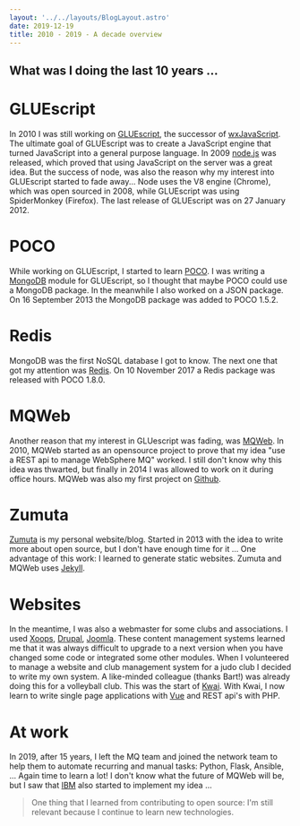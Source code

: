 ```yaml
---
layout: '../../layouts/BlogLayout.astro'
date: 2019-12-19
title: 2010 - 2019 - A decade overview
---
```

What was I doing the last 10 years ...
---
# GLUEscript

In 2010 I was still working on [GLUEscript](http://gluescript.sourceforge.net), 
the successor of [wxJavaScript](http://www.wxjavascript.net). The
ultimate goal of GLUEscript was to create a JavaScript engine that turned
JavaScript into a general purpose language. In 2009 [node.js](https://nodejs.org/)
was released, which proved that using JavaScript on the server was a great idea.
But the success of node, was also the reason why my interest into GLUEscript started
to fade away... Node uses the V8 engine (Chrome), which was open sourced in 2008,
while GLUEscript was using SpiderMonkey (Firefox). The last release of GLUEscript
was on 27 January 2012.

# POCO

While working on GLUEscript, I started to learn [POCO](https://pocoproject.org/).
I was writing a [MongoDB](https://www.mongodb.com/) module for GLUEscript, so
I thought that maybe POCO could use a MongoDB package. In the meanwhile I also
worked on a JSON package. On 16 September 2013 the MongoDB package was
added to POCO 1.5.2.

# Redis

MongoDB was the first NoSQL database I got to know. The next one that got my
attention was [Redis](https://redis.io/). On 10 November 2017 a Redis package
was released with POCO 1.8.0.

# MQWeb

Another reason that my interest in GLUescript was fading, was [MQWeb](https://www.mqweb.org/). In 2010, MQWeb started as an opensource project to prove that my idea
 "use a REST api to manage WebSphere MQ" worked. I still don't know why this
 idea was thwarted, but finally in 2014 I was allowed to work on it during
 office hours. MQWeb was also my first project on [Github](https://github.com/fbraem).

# Zumuta

[Zumuta](http://zumuta.be) is my personal website/blog. Started in 2013 with the
idea to write more about open source, but I don't have enough time for it ...
One advantage of this work: I learned to generate static websites. Zumuta and
MQWeb uses [Jekyll](http://www.jekyllrb.com).

# Websites

In the meantime, I was also a webmaster for some clubs and associations. I used
[Xoops](https://xoops.org/), [Drupal](https://www.drupal.org), [Joomla](https://www.joomla.org/). These content management systems learned me that it was always
difficult to upgrade to a next version when you have changed some code or integrated
some other modules. When I volunteered to manage a website and club management system
for a judo club I decided to write my own system. A like-minded colleague (thanks Bart!) was already
doing this for a volleyball club. This was the start of [Kwai](https://github.com/fbraem/kwai-ui). With Kwai, I now learn to write single page applications
with [Vue](https://vuejs.org) and REST api's with PHP.

# At work

In 2019, after 15 years, I left the MQ team and joined the network team to help them to automate recurring and manual tasks: Python, Flask, Ansible, ... Again time to learn a lot!
I don't know what the future of MQWeb will be, but I saw that [IBM](https://www.ibm.com/support/knowledgecenter/en/SSFKSJ_9.0.0/com.ibm.mq.dev.doc/q131110_.htm) also started to
implement my idea ...

> One thing that I learned from contributing to open source: I'm still relevant because I
continue to learn new technologies.
